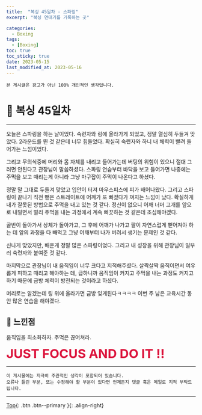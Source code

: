 ```yaml
---
title:  "복싱 45일차 - 스파링"
excerpt: "복싱 연대기를 기록하는 곳"

categories:
  - Boxing
tags:
  - [Boxing]
toc: true
toc_sticky: true
date: 2023-05-15
last_modified_at: 2023-05-16
---
```


    본 게시글은 광고가 아닌 100% 개인적인 생각입니다.

# 🥊 복싱 45일차 
<hr style="width:100%" />

오늘은 스파링을 하는 날이었다.
숙련자와 링에 올라가게 되었고, 정말 열심히 두들겨 맞았다.
2라운드를 뛴 것 같은데 너무 힘들었다.
확실히 숙련자와 하니 내 체력이 빨려 들어가는 느낌이었다.

그리고 무의식중에 머리와 몸 자체를 내리고 들어가는데 버팅의 위험이 있으니 절대 그러면 안된다고 관장님이 말씀하셨다.
스파링 연습부터 바닥을 보고 들어가면 나중에는 주먹을 보고 때리는게 아니라 그냥 마구잡이 주먹이 나온다고 하셨다.

정말 말 그대로 두들겨 맞았고 입안이 터져 마우스피스에 피가 배어나왔다.
그리고 스파링이 끝나기 직전 뻗은 스트레이트에 어깨가 또 빠졌다가 껴지는 느낌이 났다.
확실하게 내가 잘못된 방법으로 주먹을 내고 있는 것 같다.
정신이 없으니 어깨 너머 고개를 앞으로 내밀면서 멀리 주먹을 내는 과정에서 계속 삐끗하는 것 같은데 조심해야겠다.

골반이 돌아가서 상체가 돌아가고, 그 후에 어깨가 나가고 팔이 자연스럽게 뻗어져야 하는 데 앞의 과정을 다 빼먹고 그냥 어깨부터 나가 버려서 생기는 문제인 것 같다.

신나게 맞았지만, 배운게 정말 많은 스파링이었다.
그리고 내 성장을 위해 관장님이 일부러 숙련자와 붙여준 것 같다.

마지막으로 관장님이 내 움직임이 너무 크다고 지적해주셨다.
살짝살짝 움직이면서 여유롭게 피하고 때리고 해야하는 데, 급하니까 움직임이 커지고 주먹을 내는 과정도 커지고 하기 때문에 금방 체력이 방전되는 것이라고 하셨다.

머리로는 알겠는데 링 위에 올라가면 금방 잊게된다ㅋㅋㅋㅋ
이번 주 남은 교육시간 동안 많은 연습을 해야겠다.

## 🤣 느낀점

움직임을 최소화하자.
주먹은 끊어쳐라.

<strong style="color:crimson; font-size:25pt">JUST FOCUS AND DO IT !!</strong>

<hr style="width:100%" />

    이 게시물에는 지극히 주관적인 생각이 포함되어 있습니다. 
    오류나 틀린 부분, 또는 수정해야 할 부분이 있다면 언제든지 댓글 혹은 메일로 지적 부탁드립니다.
    
<hr>


[Top](#){: .btn .btn--primary }{: .align-right}